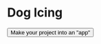 
<h1>Dog Icing</h1>

<button title="Make your project into an app (this requires the shortcuts app)" type="button" onclick="if(document.getElementById('turtorial') .style.display=='none') {document.getElementById('turtorial') .style.display=''}else{document.getElementById('turtorial') .style.display='none'}">Make your project into an "app"</button>
<div id="turtorial" style="display:none">

  
Invented by Awesome_e. Text by Dog Icing.
<br>
<img src="1D26888C-553A-49E6-98E9-8A218D7D9453.jpeg" alt="img">
<br>
<ul> 
  <li>First, open the shortcuts app and create a new shortcut.</li>
  <br>
<li>Next, open "Web", scroll down to safari.</li>
  <br>
<li>Now, select either show webpage or open URLs.</li>
  <br>
<li>Open Hopscotch and find the project you want in your home screen.</li>
  <br>
<li>Then, press paste to paste the url of your project.</li>
  <br>
<li>Press the three dots next to the title, fill in the names, select an icon and press "add".</li>
  <br>
<li>And Done!</li>
</ul>


</div>
